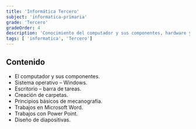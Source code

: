 ```yaml
---
title: 'Informática Tercero'
subject: 'informatica-primaria'  
grade: 'Tercero'
gradeOrder: 4
description: 'Conocimiento del computador y sus componentes, hardware y el software, identificación de los diferentes sistemas operativos, manejo de paquetes de Microsoft office tales como Power Point y Word.'
tags: [ 'informatica', 'Tercero']
---
```


## Contenido

* El computador y sus componentes.
* Sistema operativo – Windows.
* Escritorio – barra de tareas.
* Creación de carpetas.
* Principios básicos de mecanografía.
* Trabajos en Microsoft Word.
* Trabajos con Power Point.
* Diseño de diapositivas.